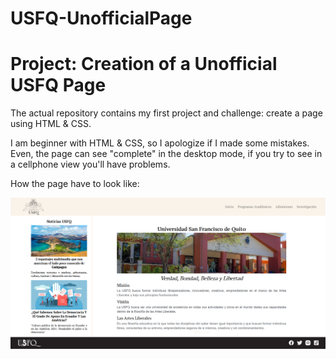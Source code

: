 # USFQ-UnofficialPage

# Project: Creation of a Unofficial USFQ Page

The actual repository contains my first project and challenge: create a page using HTML & CSS.

I am beginner with HTML & CSS, so I apologize if I made some mistakes. Even, the page can see "complete" in the desktop mode, if you try to see in a cellphone view you'll have problems.

How the page have to look like:

![USFQ-UnofficialPage](https://github.com/DanielAlexander27/USFQ-UnofficialPage/blob/main/Result.png)
